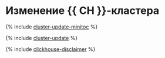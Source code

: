 # Изменение {{ CH }}-кластера

{% include [cluster-update-minitoc](../../_qa/managed-clickhouse/minitoc/cluster-update.md) %}

{% include [cluster-update](../../_qa/managed-clickhouse/cluster-update.md) %}

{% include [clickhouse-disclaimer](../../_includes/clickhouse-disclaimer.md) %}
